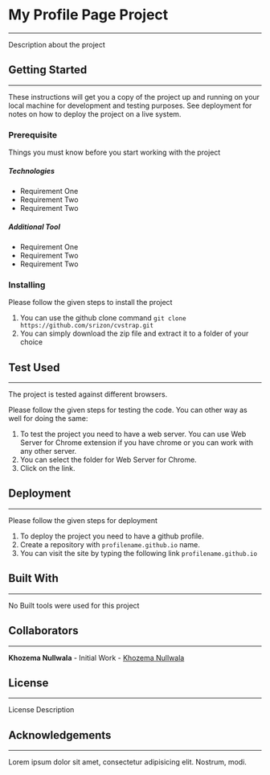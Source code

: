# My Profile Page Project
---
Description about the project

## Getting Started
---
These instructions will get you a copy of the project up and running on your local machine for development and testing purposes. See deployment for notes on how to deploy the project on a live system.

### Prerequisite

Things you must know before you start working with the project

##### Technologies

* Requirement One
* Requirement Two
* Requirement Two

##### Additional Tool

* Requirement One
* Requirement Two
* Requirement Two

### Installing

Please follow the given steps to install the project

1. You can use the github clone command `git clone https://github.com/srizon/cvstrap.git`
2. You can simply download the zip file and extract it to a folder of your choice

## Test Used
---
The project is tested against different browsers. 

Please follow the given steps for testing the code. You can other way as well for doing the same: 
1. To test the project you need to have a web server. You can use Web Server for Chrome extension if you have chrome or you can work with any other server.
2. You can select the folder for Web Server for Chrome. 
3. Click on the link.

## Deployment
---
Please follow the given steps for deployment

1. To deploy the project you need to have a github profile. 
2. Create a repository with `profilename.github.io` name. 
3. You can visit the site by typing the following link `profilename.github.io` 

## Built With
---
No Built tools were used for this project

## Collaborators
---
**Khozema Nullwala** - Initial Work - [Khozema Nullwala](http://github.com/khozemanullwala) 

## License
---
License Description

## Acknowledgements
---
Lorem ipsum dolor sit amet, consectetur adipisicing elit. Nostrum, modi.
